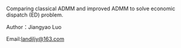 Comparing classical ADMM and improved ADMM to solve economic dispatch (ED) problem.

Author：Jiangyao Luo

Email:landiljy@163.com
